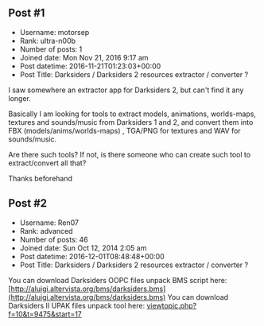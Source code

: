## Post #1
- Username: motorsep
- Rank: ultra-n00b
- Number of posts: 1
- Joined date: Mon Nov 21, 2016 9:17 am
- Post datetime: 2016-11-21T01:23:03+00:00
- Post Title: Darksiders / Darksiders 2 resources extractor  / converter ?

I saw somewhere an extractor app for Darksiders 2, but can't find it any longer.

Basically I am looking for tools to extract models, animations, worlds-maps, textures and sounds/music from Darksiders 1 and 2, and convert them into FBX (models/anims/worlds-maps) , TGA/PNG for textures and WAV for sounds/music.

Are there such tools? If not, is there someone who can create such tool to extract/convert all that?

Thanks beforehand
## Post #2
- Username: Ren07
- Rank: advanced
- Number of posts: 46
- Joined date: Sun Oct 12, 2014 2:05 am
- Post datetime: 2016-12-01T08:48:48+00:00
- Post Title: Darksiders / Darksiders 2 resources extractor  / converter ?

You can download Darksiders OOPC files unpack BMS script here: [http://aluigi.altervista.org/bms/darksiders.bms](http://aluigi.altervista.org/bms/darksiders.bms)
You can download Darksiders II UPAK files unpack tool here: [viewtopic.php?f=10&t=9475&start=17](http://forum.xentax.com/viewtopic.php?f=10&t=9475&start=17)
